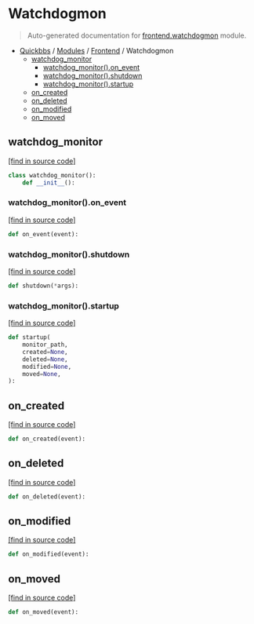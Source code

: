# Watchdogmon

> Auto-generated documentation for [frontend.watchdogmon](blob/master/frontend/watchdogmon.py) module.

- [Quickbbs](../README.md#quickbbs-index) / [Modules](../MODULES.md#quickbbs-modules) / [Frontend](index.md#frontend) / Watchdogmon
    - [watchdog_monitor](#watchdog_monitor)
        - [watchdog_monitor().on_event](#watchdog_monitoron_event)
        - [watchdog_monitor().shutdown](#watchdog_monitorshutdown)
        - [watchdog_monitor().startup](#watchdog_monitorstartup)
    - [on_created](#on_created)
    - [on_deleted](#on_deleted)
    - [on_modified](#on_modified)
    - [on_moved](#on_moved)

## watchdog_monitor

[[find in source code]](blob/master/frontend/watchdogmon.py#L36)

```python
class watchdog_monitor():
    def __init__():
```

### watchdog_monitor().on_event

[[find in source code]](blob/master/frontend/watchdogmon.py#L41)

```python
def on_event(event):
```

### watchdog_monitor().shutdown

[[find in source code]](blob/master/frontend/watchdogmon.py#L70)

```python
def shutdown(*args):
```

### watchdog_monitor().startup

[[find in source code]](blob/master/frontend/watchdogmon.py#L44)

```python
def startup(
    monitor_path,
    created=None,
    deleted=None,
    modified=None,
    moved=None,
):
```

## on_created

[[find in source code]](blob/master/frontend/watchdogmon.py#L17)

```python
def on_created(event):
```

## on_deleted

[[find in source code]](blob/master/frontend/watchdogmon.py#L21)

```python
def on_deleted(event):
```

## on_modified

[[find in source code]](blob/master/frontend/watchdogmon.py#L25)

```python
def on_modified(event):
```

## on_moved

[[find in source code]](blob/master/frontend/watchdogmon.py#L30)

```python
def on_moved(event):
```
